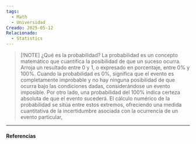 ```yaml
---
tags:
  - Math
  - Universidad
Creado: 2025-05-12
Relacionado:
  - Statistics
---
```


> [!NOTE] ¿Qué es la probabilidad?
La probabilidad es un concepto matemático que cuantifica la posibilidad de que un suceso ocurra. Arroja un resultado entre 0 y 1, o expresado en porcentaje, entre 0% y 100%. 
Cuando la probabilidad es 0%, significa que el evento es completamente improbable y no hay ninguna posibilidad de que ocurra bajo las condiciones dadas, considerándose un evento imposible. Por otro lado, una probabilidad del 100% indica certeza absoluta de que el evento sucederá.
El cálculo numérico de la probabilidad se sitúa entre estos extremos, ofreciendo una medida cuantitativa de la incertidumbre asociada con la ocurrencia de un evento particular,

---
#### Referencias
